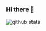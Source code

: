 ### Hi there 👋

![github stats](https://github-readme-stats.vercel.app/api?username=sueskind&theme=buefy&show_icons=true)
